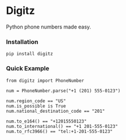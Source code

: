 # Digitz

Python phone numbers made easy.


### Installation
```
pip install digitz
```


### Quick Example
```
from digitz import PhoneNumber

num = PhoneNumber.parse("+1 (201) 555-0123")

num.region_code == "US"
num.is_possible is True
num.national_destination_code == "201"

num.to_e164() == "+12015550123"
num.to_international() == "+1 201-555-0123"
num.to_rfc3966() == "tel:+1-201-555-0123"
```
